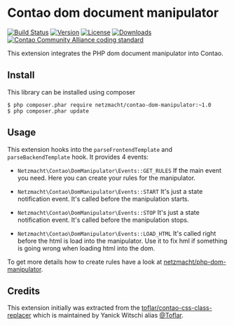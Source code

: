 
Contao dom document manipulator
===============================

[![Build Status](http://img.shields.io/travis/netzmacht/contao-dom-manipulator/master.svg?style=flat-square)](https://travis-ci.org/netzmacht/contao-dom-manipulator)
[![Version](http://img.shields.io/packagist/v/netzmacht/contao-dom-manipulator.svg?style=flat-square)](http://packagist.com/packages/netzmacht/contao-dom-manipulator)
[![License](http://img.shields.io/packagist/l/netzmacht/contao-dom-manipulator.svg?style=flat-square)](http://packagist.com/packages/netzmacht/contao-dom-manipulator)
[![Downloads](http://img.shields.io/packagist/dt/netzmacht/contao-dom-manipulator.svg?style=flat-square)](http://packagist.com/packages/netzmacht/contao-dom-manipulator)
[![Contao Community Alliance coding standard](http://img.shields.io/badge/cca-coding_standard-red.svg?style=flat-square)](https://github.com/contao-community-alliance/coding-standard)


This extension integrates the PHP dom document manipulator into Contao.

Install
---------------------------

This library can be installed using composer

```
$ php composer.phar require netzmacht/contao-dom-manipulator:~1.0
$ php composer.phar update
```

Usage
----------------------------

This extension hooks into the `parseFrontendTemplate` and `parseBackendTemplate` hook. It provides 4 events:

 * `Netzmacht\Contao\DomManipulator\Events::GET_RULES`
   If the main event you need. Here you can create your rules for the manipulator.
    
 * `Netzmacht\Contao\DomManipulator\Events::START`
   It's just a state notification event. It's called before the manipulation starts.
 
 * `Netzmacht\Contao\DomManipulator\Events::STOP`
   It's just a state notification event. It's called before the manipulation stops.
    
 * `Netzmacht\Contao\DomManipulator\Events::LOAD_HTML`
   It's called right before the html is load into the manipulator. Use it to fix hml if something is going wrong when 
   loading html into the dom.

To get more details how to create rules have a look at
[netzmacht/php-dom-manipulator](https://github.com/netzmacht/php-dom-manipulator).

Credits
----------------------------

This extension initially was extracted from the [toflar/contao-css-class-replacer](https://github.com/Toflar/contao-css-class-replacer)
which is maintained by Yanick Witschi alias [@Toflar](https://github.com/Toflar).
